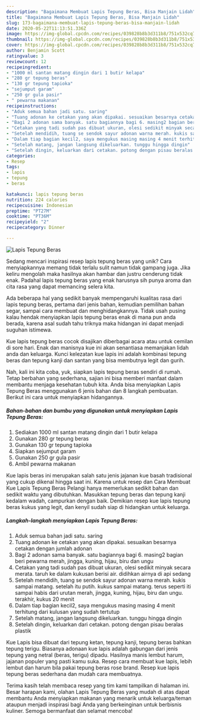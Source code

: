 ```yaml
---
description: "Bagaimana Membuat Lapis Tepung Beras, Bisa Manjain Lidah"
title: "Bagaimana Membuat Lapis Tepung Beras, Bisa Manjain Lidah"
slug: 173-bagaimana-membuat-lapis-tepung-beras-bisa-manjain-lidah
date: 2020-05-22T11:13:51.336Z
image: https://img-global.cpcdn.com/recipes/039828b8b3d311b8/751x532cq70/lapis-tepung-beras-foto-resep-utama.jpg
thumbnail: https://img-global.cpcdn.com/recipes/039828b8b3d311b8/751x532cq70/lapis-tepung-beras-foto-resep-utama.jpg
cover: https://img-global.cpcdn.com/recipes/039828b8b3d311b8/751x532cq70/lapis-tepung-beras-foto-resep-utama.jpg
author: Benjamin Scott
ratingvalue: 3
reviewcount: 12
recipeingredient:
- "1000 ml santan matang dingin dari 1 butir kelapa"
- "280 gr tepung beras"
- "130 gr tepung tapioka"
- "sejumput garam"
- "250 gr gula pasir"
- " pewarna makanan"
recipeinstructions:
- "Aduk semua bahan jadi satu. saring"
- "Tuang adonan ke cetakan yang akan dipakai. sesuaikan besarnya cetakan dengan jumlah adonan"
- "Bagi 2 adonan sama banyak. satu bagiannya bagi 6. masing2 bagian beri pewarna merah, jingga, kuning, hijau, biru dan ungu"
- "Cetakan yang tadi sudah pas dibuat ukuran, olesi sedikit minyak secara merata. taruh ke dalam kukusan berisi air. didihkan airnya di api sedang"
- "Setelah mendidih, tuang se sendok sayur adonan warna merah. kukis sampai matang. setelah itu putih. kukus sampai matang. terus seperti iti sampai habis dari urutan merah, jingga, kuning, hijau, biru dan ungu. terakhir, kukus 20 menit"
- "Dalam tiap bagian kecil2, saya mengukus masing masing 4 menit terhitung dari kulusan yang sudah tertutup"
- "Setelah matang, jangan langsung dikeluarkan. tunggu hingga dingin"
- "Setelah dingin, keluarkan dari cetakan. potong dengan pisau beralas plastik"
categories:
- Resep
tags:
- lapis
- tepung
- beras

katakunci: lapis tepung beras 
nutrition: 224 calories
recipecuisine: Indonesian
preptime: "PT27M"
cooktime: "PT36M"
recipeyield: "2"
recipecategory: Dinner

---
```



![Lapis Tepung Beras](https://img-global.cpcdn.com/recipes/039828b8b3d311b8/751x532cq70/lapis-tepung-beras-foto-resep-utama.jpg)

Sedang mencari inspirasi resep lapis tepung beras yang unik? Cara menyiapkannya memang tidak terlalu sulit namun tidak gampang juga. Jika keliru mengolah maka hasilnya akan hambar dan justru cenderung tidak enak. Padahal lapis tepung beras yang enak harusnya sih punya aroma dan cita rasa yang dapat memancing selera kita.

Ada beberapa hal yang sedikit banyak mempengaruhi kualitas rasa dari lapis tepung beras, pertama dari jenis bahan, kemudian pemilihan bahan segar, sampai cara membuat dan menghidangkannya. Tidak usah pusing kalau hendak menyiapkan lapis tepung beras enak di mana pun anda berada, karena asal sudah tahu triknya maka hidangan ini dapat menjadi suguhan istimewa.

Kue lapis tepung beras cocok disajikan diberbagai acara atau untuk cemilan di sore hari. Enak dan manisnya kue ini akan senantiasa memanjakan lidah anda dan keluarga. Kunci kelezatan kue lapis ini adalah kombinasi tepung beras dan tepung kanji dan santan yang bisa membutnya legit dan gurih.


Nah, kali ini kita coba, yuk, siapkan lapis tepung beras sendiri di rumah. Tetap berbahan yang sederhana, sajian ini bisa memberi manfaat dalam membantu menjaga kesehatan tubuh kita. Anda bisa menyiapkan Lapis Tepung Beras menggunakan 6 jenis bahan dan 8 langkah pembuatan. Berikut ini cara untuk menyiapkan hidangannya.

<!--inarticleads1-->

##### Bahan-bahan dan bumbu yang digunakan untuk menyiapkan Lapis Tepung Beras:

1. Sediakan 1000 ml santan matang dingin dari 1 butir kelapa
1. Gunakan 280 gr tepung beras
1. Gunakan 130 gr tepung tapioka
1. Siapkan sejumput garam
1. Gunakan 250 gr gula pasir
1. Ambil  pewarna makanan


Kue lapis beras ini merupakan salah satu jenis jajanan kue basah tradisional yang cukup dikenal hingga saat ini. Karena untuk resep dan Cara Membuat Kue Lapis Tepung Beras Pelangi hanya memerlukan sedikit bahan dan sedikit waktu yang dibutuhkan. Masukkan tepung beras dan tepung kanji kedalam wadah, campurkan dengan baik. Demikian resep kue lapis tepung beras kukus yang legit, dan kenyil sudah siap di hidangkan untuk keluarga. 

<!--inarticleads2-->

##### Langkah-langkah menyiapkan Lapis Tepung Beras:

1. Aduk semua bahan jadi satu. saring
1. Tuang adonan ke cetakan yang akan dipakai. sesuaikan besarnya cetakan dengan jumlah adonan
1. Bagi 2 adonan sama banyak. satu bagiannya bagi 6. masing2 bagian beri pewarna merah, jingga, kuning, hijau, biru dan ungu
1. Cetakan yang tadi sudah pas dibuat ukuran, olesi sedikit minyak secara merata. taruh ke dalam kukusan berisi air. didihkan airnya di api sedang
1. Setelah mendidih, tuang se sendok sayur adonan warna merah. kukis sampai matang. setelah itu putih. kukus sampai matang. terus seperti iti sampai habis dari urutan merah, jingga, kuning, hijau, biru dan ungu. terakhir, kukus 20 menit
1. Dalam tiap bagian kecil2, saya mengukus masing masing 4 menit terhitung dari kulusan yang sudah tertutup
1. Setelah matang, jangan langsung dikeluarkan. tunggu hingga dingin
1. Setelah dingin, keluarkan dari cetakan. potong dengan pisau beralas plastik


Kue Lapis bisa dibuat dari tepung ketan, tepung kanji, tepung beras bahkan tepung terigu. Biasanya adonaan kue lapis adalah gabungan dari jenis tepung yang netral (beras, terigu) dipadu. Hasilnya manis lembut harum, jajanan populer yang pasti kamu suka. Resep cara membuat kue lapis, lebih lembut dan harum bila pakai tepung beras rose brand. Resep kue lapis tepung beras sederhana dan mudah cara membuatnya. 

Terima kasih telah membaca resep yang tim kami tampilkan di halaman ini. Besar harapan kami, olahan Lapis Tepung Beras yang mudah di atas dapat membantu Anda menyiapkan makanan yang menarik untuk keluarga/teman ataupun menjadi inspirasi bagi Anda yang berkeinginan untuk berbisnis kuliner. Semoga bermanfaat dan selamat mencoba!
